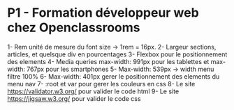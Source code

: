 # P1 - Formation développeur web chez Openclassrooms

1- Rem unité de mesure du font size -> 1rem = 16px. 
2-  Largeur sections, articles, et quelsque div en pourcentages 
3- Flexbox pour le positionnement des elements
4- Media queries max-width: 991px pour les tablettes et max-width: 767px pour les smartphones
5- Max-width: 539px -> width menu filtre  100% 
6- Max-width: 401px gerer le positionnement des elements du menu nav 
7- :root et var pour gerer les couleurs en css
8- Le site https://validator.w3.org/ pour valider le  code  html
9- Le site https://jigsaw.w3.org/ pour valider le  code css 



 